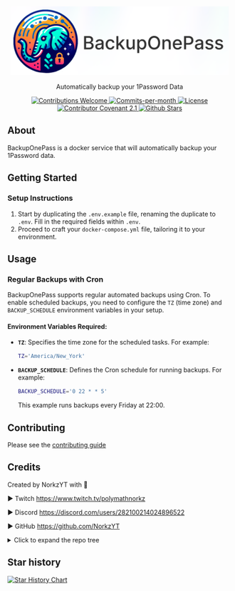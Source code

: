 <p align="center">
    <img src="docs/content/assets/img/backuponepass-cover-rl.png" width="490">
</p>

<p align="center">Automatically backup your 1Password Data</p>
<div align="center">
  <!-- Contributions Welcome Badge -->
  <a href="CODE_OF_CONDUCT.md" target="_blank">
    <img src="https://img.shields.io/badge/contributions-welcome-brightgreen?logo=github" alt="Contributions Welcome">
  </a>
  <!-- Commits per Month -->
  <a href="https://github.com/NorkzYT/BackupOnePass/pulse">
    <img src="https://img.shields.io/github/commit-activity/m/NorkzYT/BackupOnePass" alt="Commits-per-month">
  </a>
  <!-- License Badge -->
  <a href="https://github.com/NorkzYT/BackupOnePass/blob/main/LICENSE" target="_blank">
    <img src="https://img.shields.io/badge/license-GNUv3-purple" alt="License">
  </a>
  <!-- Contributor Covenant Badge -->
  <a href="https://contributor-covenant.org/version/2/1/code_of_conduct/" target="_blank">
    <img src="https://img.shields.io/badge/Contributor%20Covenant-2.1-purple" alt="Contributor Covenant 2.1">
  </a>
  <!-- Github Stars Badge -->
  <a href="https://github.com/NorkzYT/BackupOnePass/stargazers" target="_blank">
    <img src="https://img.shields.io/github/stars/NorkzYT/BackupOnePass" alt="Github Stars">
  </a>
</div>

## About

BackupOnePass is a docker service that will automatically backup your 1Password data. 

## Getting Started

### Setup Instructions
1. Start by duplicating the `.env.example` file, renaming the duplicate to `.env`. Fill in the required fields within `.env`.
2. Proceed to craft your `docker-compose.yml` file, tailoring it to your environment.

## Usage

### Regular Backups with Cron
BackupOnePass supports regular automated backups using Cron. To enable scheduled backups, you need to configure the `TZ` (time zone) and `BACKUP_SCHEDULE` environment variables in your setup.

#### Environment Variables Required:
- **`TZ`**: Specifies the time zone for the scheduled tasks. For example:
  ```bash
  TZ='America/New_York'
  ```
- **`BACKUP_SCHEDULE`**: Defines the Cron schedule for running backups. For example:
  ```bash
  BACKUP_SCHEDULE='0 22 * * 5'
  ```
  This example runs backups every Friday at 22:00.


## Contributing

Please see the [contributing guide](./CONTRIBUTING.md)

## Credits

Created by NorkzYT with 💛

► Twitch <https://www.twitch.tv/polymathnorkz>

► Discord <https://discord.com/users/282100214024896522>

► GitHub <https://github.com/NorkzYT>

<details>
<summary>Click to expand the repo tree</summary>

<!-- tree generated by repoTree.py starts here -->

  - [.env.example](./.env.example)
  - [**.github**](./.github)
    - [CODEOWNERS](./.github/CODEOWNERS)
    - [FUNDING.yml](./.github/FUNDING.yml)
    - [**ISSUE_TEMPLATE**](./.github/ISSUE_TEMPLATE)
      - [bug_report.yml](./.github/ISSUE_TEMPLATE/bug_report.yml)
      - [feature_request.yml](./.github/ISSUE_TEMPLATE/feature_request.yml)
    - [PULL_REQUEST_TEMPLATE.md](./.github/PULL_REQUEST_TEMPLATE.md)
    - [**workflows**](./.github/workflows)
      - [docker-build-publish.yml](./.github/workflows/docker-build-publish.yml)
      - [gitlab-sync.yml](./.github/workflows/gitlab-sync.yml)
  - [.gitignore](./.gitignore)
  - [CODE_OF_CONDUCT.md](./CODE_OF_CONDUCT.md)
  - [CONTRIBUTING.md](./CONTRIBUTING.md)
  - [LICENSE](./LICENSE)
  - [Makefile](./Makefile)
  - [README.md](./README.md)
  - [bun.lockb](./bun.lockb)
  - [commitlint.config.cjs](./commitlint.config.cjs)
  - [**docker**](./docker)
    - [1password_cron.sh](./docker/1password_cron.sh)
    - [1password_start.sh](./docker/1password_start.sh)
    - [**config**](./docker/config)
      - [entrypoint.sh](./docker/config/entrypoint.sh)
      - [install_1password.sh](./docker/config/install_1password.sh)
      - [requirements.txt](./docker/config/requirements.txt)
    - [**data**](./docker/data)
    - [**images**](./docker/images)
      - [backuponepass_2fa_text.png](./docker/images/backuponepass_2fa_text.png)
      - [backuponepass_data_folder_template.png](./docker/images/backuponepass_data_folder_template.png)
      - [backuponepass_export_finished_text.png](./docker/images/backuponepass_export_finished_text.png)
      - [backuponepass_folder_template.png](./docker/images/backuponepass_folder_template.png)
      - [backuponepass_logo.png](./docker/images/backuponepass_logo.png)
      - [button_template_black.png](./docker/images/button_template_black.png)
      - [button_template_white.png](./docker/images/button_template_white.png)
      - [save_button_template.png](./docker/images/save_button_template.png)
      - [slash_folder_template.png](./docker/images/slash_folder_template.png)
      - [unlock-more-easily-text.png](./docker/images/unlock-more-easily-text.png)
    - [**scripts**](./docker/scripts)
      - [auto-export-data.sh](./docker/scripts/auto-export-data.sh)
      - [auto-login-1password.sh](./docker/scripts/auto-login-1password.sh)
      - [click_export_location.py](./docker/scripts/click_export_location.py)
      - [click_kebap_icon.py](./docker/scripts/click_kebap_icon.py)
      - [functions.sh](./docker/scripts/functions.sh)
      - [lock-1password.sh](./docker/scripts/lock-1password.sh)
      - [monitor_2fa_image.py](./docker/scripts/monitor_2fa_image.py)
      - [monitor_export_complete_image.py](./docker/scripts/monitor_export_complete_image.py)
      - [monitor_logo_image.py](./docker/scripts/monitor_logo_image.py)
      - [quit-1password.sh](./docker/scripts/quit-1password.sh)
      - [unlock_more_easily.py](./docker/scripts/unlock_more_easily.py)
  - [docker-compose.dev.yml](./docker-compose.dev.yml)
  - [docker-compose.yml](./docker-compose.yml)
  - [dockerfile](./dockerfile)
  - [**docs**](./docs)
    - [**content**](./docs/content)
      - [**assets**](./docs/content/assets)
        - [**img**](./docs/content/assets/img)
          - [backuponepass-cover-rl.png](./docs/content/assets/img/backuponepass-cover-rl.png)
      - [backuponepass-cover.psd](./docs/content/backuponepass-cover.psd)
  - [package.json](./package.json)
  - [renovate.json](./renovate.json)
  - [repoTree.py](./repoTree.py)
<!-- tree generated by repoTree.py ends here -->
</details>

## Star history

<a href="https://star-history.com/#NorkzYT/BackupOnePass">
  <picture>
    <source media="(prefers-color-scheme: dark)" srcset="https://api.star-history.com/svg?repos=NorkzYT/BackupOnePass&type=Date&theme=dark" />
    <source media="(prefers-color-scheme: light)" srcset="https://api.star-history.com/svg?repos=NorkzYT/BackupOnePass&type=Date" />
    <img alt="Star History Chart" src="https://api.star-history.com/svg?repos=NorkzYT/BackupOnePass&type=Date" />
  </picture>
</a>